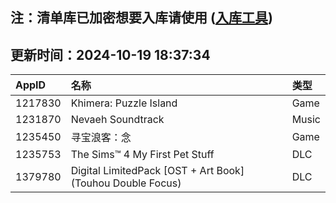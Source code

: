 ## 注：清单库已加密想要入库请使用 ([入库工具](https://github.com/BlankTMing/ManifestAutoUpdate/releases))

## 更新时间：2024-10-19 18:37:34
| AppID | 名称 | 类型  |
| :-------------------- | :----------------------------- | :----------- |
| 1217830 | Khimera: Puzzle Island| Game |
| 1231870 | Nevaeh Soundtrack| Music |
| 1235450 | 寻宝浪客：念| Game |
| 1235753 | The Sims™ 4 My First Pet Stuff| DLC |
| 1379780 | Digital LimitedPack [OST + Art Book] (Touhou Double Focus)| DLC |
